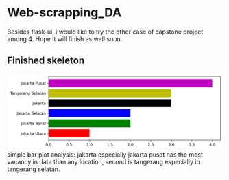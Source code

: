 # Web-scrapping_DA
Besides flask-ui, i would like to try the other case of capstone project among 4. Hope it will finish as well soon.

## Finished skeleton
![](cat_order.PNG)
simple bar plot analysis: jakarta especially jakarta pusat has the most vacancy in data than any location, second is tangerang especially in tangerang selatan.
